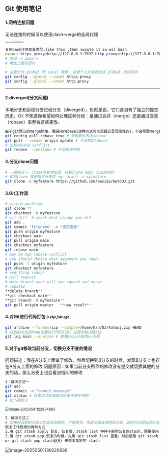 ## Git 使用笔记

#### 1.网络连接问题

无法连接的时候可以使用clash-verge的全局代理

<img src="C:\Users\han\AppData\Roaming\Typora\typora-user-images\image-20250421011829645.png" alt="image-20250421011829645" style="zoom:30%;" />

```bash
复制bash环境变量类型:like this ,then excute it in wsl bash
export https_proxy=http://127.0.0.1:7897 http_proxy=http://127.0.0.1:7897 all_proxy=socks5://127.0.0.1:7897
# 修改 ~/.bashrc
# 增加上面的语句
```

```bash
# 主要分为 global 和 local 两种 ,这里个人开发就选择 global 比较简单
git config --global --unset https.proxy
git config --global --unset http.proxy
```

***

#### 2.diverged(分叉问题)

本地分支和远程分支已经分叉（diverged），也就是说，它们各自有了独立的提交历史。Git 不知道你希望如何处理这种分歧：是通过合并（merge）还是通过变基（rebase）来整合这些更改。

```bash
由于git默认的merge策略，我采用rebase(这种方式可以是提交呈现线性的)，不会导致merge的分支看起来太乱
git config pull.rebase true # 修改默认改为rebase
git pull --rebase origin update # 手动指定rebase
# 出现rebase conflict
git rebase --continue # 手动解决冲突
```





#### 4.分支clone问题

```bash
# 一般情况下，clone项目地址后，只会clone main 分支的内容
# 如何clone 其他指定分支呢 eg: brach -> myfeature
git clone -b myfeature https://github.com/pwxiao/AutoOJ.git
```



#### 3.Git工作流

```bash
# github workflow
git clone **
git checkout -b myfeature
# git diff  # check what change you did 
git add .
git commit "filename" -m "提交信息"
git push origin myfeature
git checkout main
git pull origin main
git checkout myfeature
git rebase main
# may be had rebase conflict
# you should choice what segement you need.
git push -f origin myfeature
git checkout myfeature
# everthing ready!
# pull request
# main branch user will use squash and merge
# update2
**delete branch** 
**git checkout main**
**git branch -D myfeature**
git pull origin master   **new result**
```

#### 4.对Git进行代码打包->zip,tar.gz,

```bash
git archive --format=zip --output=/home/han/OJ/Autooj.zip HEAD
# 在当前分支的head位置进行代码打包，这里的格式是zip
git log main --oneline # 查看main分支的hash值
```

#### 5.对于git修改当前分支，切换分支不变的情况

问题描述：我在A分支上面做了修改，然后切换到B分支的时候，发现B分支上也存在A分支上面的修改
问题原因：如果当前分支所作的修改没有提交就切换其他的分支的话，那么分支上也会看到相同的修改

```bash
1：解决方法一
git add .
git commit -m "commit_message"
git status # 检查工作区和暂存区是不是干净的
# 如下图所示
```

<img src="C:\Users\han\AppData\Roaming\Typora\typora-user-images\image-20250501122834883.png" alt="image-20250501122834883" style="zoom:80%;" />

```bash
2：解决方法二
# 如果在当前的分支工作还没有做完，不能提交，但是又想去其他的分支，这时可以把当前分支的工作现场隐藏起来。使用git stash隐藏当前的工作现场，这时候使用git status查看工作区是否是干净的，就可以放心去其他分支的部分了。使用git stash list 可以查看隐藏的工作现场
恢复工作现场的两种方式
1.用 git stash apply 恢复。恢复后，stash list 中并不删除恢复的stash，需要使用 git stash drop 来删除。
2.用 git stash pop,恢复的时候，先用 git stash list 查看，然后使用 git stash apply stash@{0}
or git stash pop stash@{0} 来恢复指定的 stash
```

![image-20250501130220636](C:\Users\han\AppData\Roaming\Typora\typora-user-images\image-20250501130220636.png)
